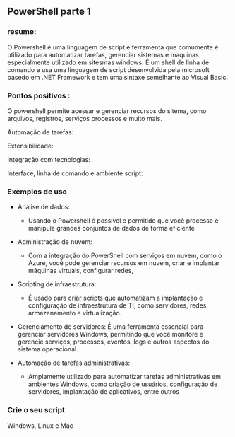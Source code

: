 ## PowerShell parte 1

### resume:
   O Powershell é uma linguagem de script e ferramenta que comumente é utilizado para automatizar tarefas, gerenciar sistemas e maquinas especialmente utilizado em sitesmas windows.
    É um shell de linha de comando e usa uma linguagem de script desenvolvida pela microsoft basedo em .NET Framework e tem uma sintaxe semelhante ao Visual Basic.

### Pontos positivos :

O powershell permite acessar e gerenciar recursos do sitema, como arquivos, registros, serviços processos e muito mais.

Automação de tarefas: 


Extensibilidade: 


Integração com tecnologias:


Interface, linha de comando e ambiente script:


### Exemplos de uso
 - Análise de dados: 
    - Usando o  Powershell é possivel e permitido que você processe e manipule grandes conjuntos de dados de forma eficiente

 - Administração de nuvem:
    - Com a integração do PowerShell com serviços em nuvem, como o Azure, você pode gerenciar recursos em nuvem, criar e implantar máquinas virtuais, configurar redes,
 
 - Scripting de infraestrutura:
    - É usado para criar scripts que automatizam a implantação e configuração de infraestrutura de TI, como servidores, redes, armazenamento e virtualização.
 
 - Gerenciamento de servidores:
    É uma ferramenta essencial para gerenciar servidores Windows, permitindo que você monitore e gerencie serviços, processos, eventos, logs e outros aspectos do sistema operacional.
 
 - Automação de tarefas administrativas:
    - Amplamente utilizado para automatizar tarefas administrativas em ambientes Windows, como criação de usuários, configuração de servidores, implantação de aplicativos, entre outros

### Crie o seu script 

Windows, Linux e Mac

